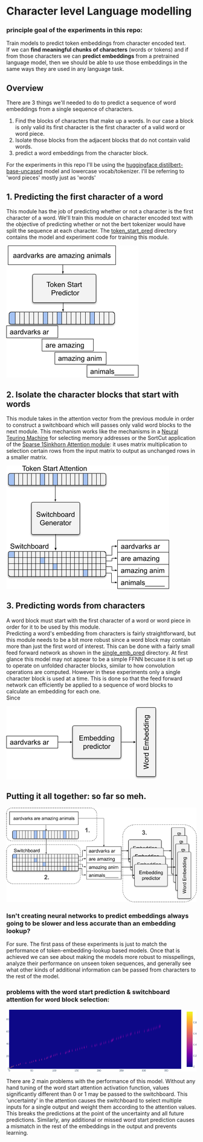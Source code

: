# Character level Language modelling

### principle goal of the experiments in this repo:

Train models to predict token embeddings from character encoded text.<br>
If we can **find meaningful chunks of characters** (words or tokens) 
and if from those characters we can **predict embeddings** from a pretrained language model, 
then we should be able to use those embeddings in the same ways they are used in any language task.

## Overview
There are 3 things we'll needed to do to predict a sequence of word embeddings from a single sequence of characters.

1. Find the blocks of characters that make up a words. In our case a block is only valid its first character is the first character of a valid word or word piece.
2. Isolate those blocks from the adjacent blocks that do not contain valid words.
3. predict a word embeddings from the character block.

For the experiments in this repo I'll be using the [huggingface distilbert-base-uncased](https://huggingface.co/transformers/model_doc/distilbert.html) model and lowercase vocab/tokenizer. I'll be referring to 'word pieces' mostly just as 'words'

## 1. Predicting the first character of a word
This module has the job of predicting whether or not a character is the first character of a word.
We'll train this module on character encoded text with the objective of predicting whether or not the bert tokenizer would have split the sequence at each character. The [token_start_pred](token_start_pred) directory contains the model and experiment code for training this module.

![tok_start_pred_model](images/char_lm_word_attn_rotated.png)

## 2. Isolate the character blocks that start with words
This module takes in the attention vector from the previous module in order to construct a switchboard which will passes only valid word blocks to the next module. This mechanism works like the mechanisms in a [Neural Teuring Machine](https://arxiv.org/abs/1410.5401) for selecting memory addresses or the SortCut application of the [Sparse 1Sinkhorn Attention module](https://arxiv.org/abs/2002.11296): it uses matrix multiplication to selection certain rows from the input matrix to output as unchanged rows in a smaller matrix.

![switchboard_model](images/char_lm_switchboard_rotated.png)

## 3. Predicting words from characters
A word block must start with the first character of a word or word piece in order for it to be used by this module.<br>
Predicting a word's embedding from characters is fairly straightforward, but this module needs to be a bit more robust since a word block may contain more than just the first word of interest. This can be done with a fairly small feed forward network as shown in the [single_emb_pred](single_emb_pred) directory. At first glance this model may not appear to be a simple FFNN becuase it is set up to operate on unfolded character blocks, similar to how convolution operations are computed. However in these experiments only a single character block is used at a time. This is done so that the feed forward network can efficiently be applied to a sequence of word blocks to calculate an embedding for each one.<br>
Since

![emb_pred_model](images/char_lm_emb_pred_single.png)

## Putting it all together: so far so meh.
![emb_pred_model](images/char_lm_full_labeled.png)

### Isn't creating neural networks to predict embeddings always going to be slower and less accurate than an embedding lookup?
For sure. The first pass of these experiments is just to match the performance of token-embedding-lookup based models. Once that is achieved we can see about making the models more robust to misspellings, analyze their performance on unseen token sequences, and generally see what other kinds of additional information can be passed from characters to the rest of the model.
<br>

### problems with the word start prediction & switchboard attention for word block selection:
![leaky switchboard attention](images/leaky_switchboard.png)

There are 2 main problems with the performance of this model. Without any hand tuning of the word start attention activation function, values significantly different than 0 or 1 may be passed to the switchboard. This 'uncertainty' in the attention causes the switchboard to select multiple inputs for a single output and weight them according to the attention values. This breaks the predictions at the point of the uncertainty and all future predictions.
Similarly, any additional or missed word start prediction causes a mismatch in the rest of the embeddings in the output and prevents learning.
